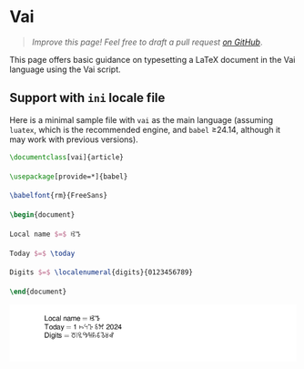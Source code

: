 # Vai

<blockquote>
  <p><em>Improve this page! Feel free to draft a pull request <a href="https://github.com/latex3/babel/tree/docs/docs">on GitHub</a></em>.</p>
</blockquote>

This page offers basic guidance on typesetting a LaTeX document in the
Vai language using the Vai script.

## Support with `ini` locale file

Here is a minimal sample file with `vai` as the main language
(assuming `luatex`, which is the recommended engine, and `babel` ≥24.14,
although it may work with previous versions).

```tex
\documentclass[vai]{article}

\usepackage[provide=*]{babel}

\babelfont{rm}{FreeSans}

\begin{document}

Local name $=$ ꕙꔤ

Today $=$ \today

Digits $=$ \localenumeral{digits}{0123456789}

\end{document}
```

![](../media/locale-vai.png)